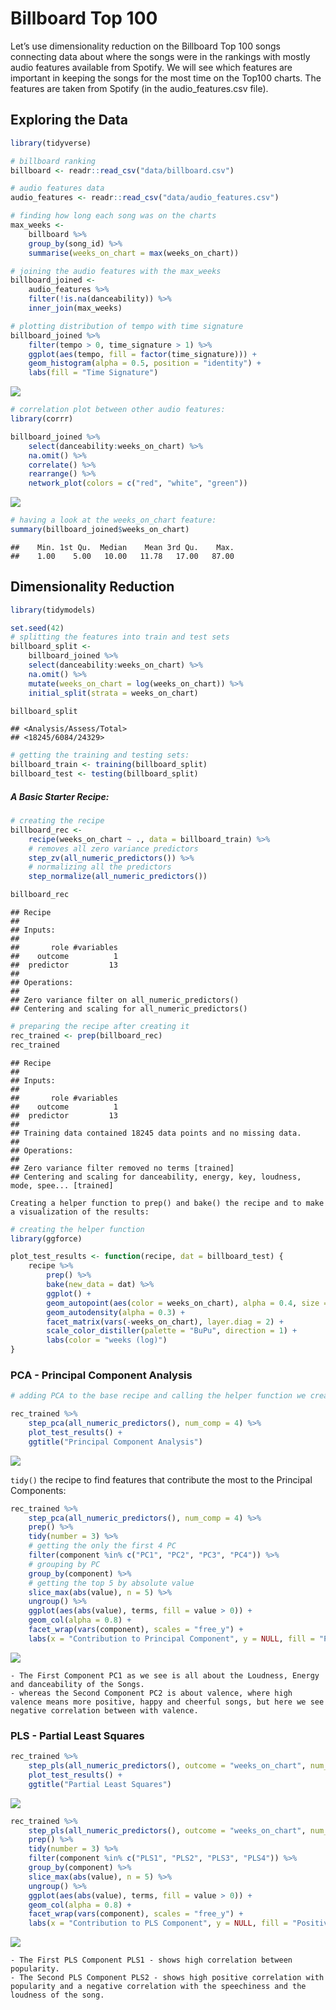 Billboard Top 100
================

Let’s use dimensionality reduction on the Billboard Top 100 songs
connecting data about where the songs were in the rankings with mostly
audio features available from Spotify. We will see which features are
important in keeping the songs for the most time on the Top100 charts.
The features are taken from Spotify (in the audio\_features.csv file).

## Exploring the Data

``` r
library(tidyverse)

# billboard ranking 
billboard <- readr::read_csv("data/billboard.csv")

# audio features data
audio_features <- readr::read_csv("data/audio_features.csv")
```

``` r
# finding how long each song was on the charts
max_weeks <- 
    billboard %>%
    group_by(song_id) %>% 
    summarise(weeks_on_chart = max(weeks_on_chart))
```

``` r
# joining the audio features with the max_weeks
billboard_joined <- 
    audio_features %>% 
    filter(!is.na(danceability)) %>% 
    inner_join(max_weeks)
```

``` r
# plotting distribution of tempo with time signature
billboard_joined %>% 
    filter(tempo > 0, time_signature > 1) %>% 
    ggplot(aes(tempo, fill = factor(time_signature))) + 
    geom_histogram(alpha = 0.5, position = "identity") + 
    labs(fill = "Time Signature")
```

![](billboard_files/figure-gfm/unnamed-chunk-4-1.png)<!-- -->

``` r
# correlation plot between other audio features:
library(corrr)

billboard_joined %>% 
    select(danceability:weeks_on_chart) %>% 
    na.omit() %>% 
    correlate() %>% 
    rearrange() %>% 
    network_plot(colors = c("red", "white", "green"))
```

![](billboard_files/figure-gfm/unnamed-chunk-5-1.png)<!-- -->

``` r
# having a look at the weeks_on_chart feature:
summary(billboard_joined$weeks_on_chart)
```

    ##    Min. 1st Qu.  Median    Mean 3rd Qu.    Max. 
    ##    1.00    5.00   10.00   11.78   17.00   87.00

## Dimensionality Reduction

``` r
library(tidymodels)

set.seed(42)
# splitting the features into train and test sets
billboard_split <- 
    billboard_joined %>% 
    select(danceability:weeks_on_chart) %>% 
    na.omit() %>% 
    mutate(weeks_on_chart = log(weeks_on_chart)) %>% 
    initial_split(strata = weeks_on_chart)

billboard_split
```

    ## <Analysis/Assess/Total>
    ## <18245/6084/24329>

``` r
# getting the training and testing sets:
billboard_train <- training(billboard_split)
billboard_test <- testing(billboard_split)
```

##### A Basic Starter Recipe:

``` r
# creating the recipe
billboard_rec <- 
    recipe(weeks_on_chart ~ ., data = billboard_train) %>%
    # removes all zero variance predictors
    step_zv(all_numeric_predictors()) %>% 
    # normalizing all the predictors 
    step_normalize(all_numeric_predictors())

billboard_rec
```

    ## Recipe
    ## 
    ## Inputs:
    ## 
    ##       role #variables
    ##    outcome          1
    ##  predictor         13
    ## 
    ## Operations:
    ## 
    ## Zero variance filter on all_numeric_predictors()
    ## Centering and scaling for all_numeric_predictors()

``` r
# preparing the recipe after creating it
rec_trained <- prep(billboard_rec)
rec_trained
```

    ## Recipe
    ## 
    ## Inputs:
    ## 
    ##       role #variables
    ##    outcome          1
    ##  predictor         13
    ## 
    ## Training data contained 18245 data points and no missing data.
    ## 
    ## Operations:
    ## 
    ## Zero variance filter removed no terms [trained]
    ## Centering and scaling for danceability, energy, key, loudness, mode, spee... [trained]

    Creating a helper function to prep() and bake() the recipe and to make a visualization of the results:

``` r
# creating the helper function
library(ggforce)

plot_test_results <- function(recipe, dat = billboard_test) {
    recipe %>% 
        prep() %>% 
        bake(new_data = dat) %>% 
        ggplot() + 
        geom_autopoint(aes(color = weeks_on_chart), alpha = 0.4, size = 0.5) + 
        geom_autodensity(alpha = 0.3) + 
        facet_matrix(vars(-weeks_on_chart), layer.diag = 2) + 
        scale_color_distiller(palette = "BuPu", direction = 1) + 
        labs(color = "weeks (log)")
}
```

### PCA - Principal Component Analysis

``` r
# adding PCA to the base recipe and calling the helper function we created

rec_trained %>%
    step_pca(all_numeric_predictors(), num_comp = 4) %>% 
    plot_test_results() + 
    ggtitle("Principal Component Analysis")
```

![](billboard_files/figure-gfm/unnamed-chunk-11-1.png)<!-- -->

`tidy()` the recipe to find features that contribute the most to the
Principal Components:

``` r
rec_trained %>% 
    step_pca(all_numeric_predictors(), num_comp = 4) %>% 
    prep() %>% 
    tidy(number = 3) %>% 
    # getting the only the first 4 PC
    filter(component %in% c("PC1", "PC2", "PC3", "PC4")) %>% 
    # grouping by PC
    group_by(component) %>% 
    # getting the top 5 by absolute value
    slice_max(abs(value), n = 5) %>% 
    ungroup() %>% 
    ggplot(aes(abs(value), terms, fill = value > 0)) + 
    geom_col(alpha = 0.8) + 
    facet_wrap(vars(component), scales = "free_y") + 
    labs(x = "Contribution to Principal Component", y = NULL, fill = "Positive?")
```

![](billboard_files/figure-gfm/unnamed-chunk-12-1.png)<!-- -->

    - The First Component PC1 as we see is all about the Loudness, Energy and danceability of the Songs.
    - whereas the Second Component PC2 is about valence, where high valence means more positive, happy and cheerful songs, but here we see negative correlation between with valence.

### PLS - Partial Least Squares

``` r
rec_trained %>% 
    step_pls(all_numeric_predictors(), outcome = "weeks_on_chart", num_comp = 4) %>%
    plot_test_results() +
    ggtitle("Partial Least Squares")
```

![](billboard_files/figure-gfm/unnamed-chunk-13-1.png)<!-- -->

``` r
rec_trained %>% 
    step_pls(all_numeric_predictors(), outcome = "weeks_on_chart", num_comp = 4) %>%
    prep() %>% 
    tidy(number = 3) %>% 
    filter(component %in% c("PLS1", "PLS2", "PLS3", "PLS4")) %>% 
    group_by(component) %>% 
    slice_max(abs(value), n = 5) %>% 
    ungroup() %>% 
    ggplot(aes(abs(value), terms, fill = value > 0)) + 
    geom_col(alpha = 0.8) + 
    facet_wrap(vars(component), scales = "free_y") + 
    labs(x = "Contribution to PLS Component", y = NULL, fill = "Positive?")
```

![](billboard_files/figure-gfm/unnamed-chunk-14-1.png)<!-- -->

    - The First PLS Component PLS1 - shows high correlation between popularity.
    - The Second PLS Component PLS2 - shows high positive correlation with popularity and a negative correlation with the speechiness and the loudness of the song.
